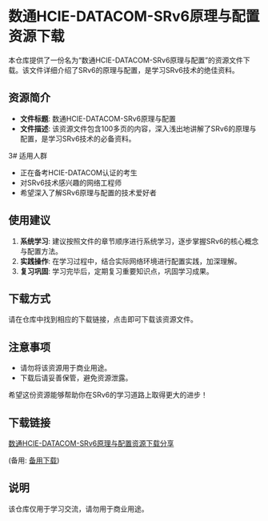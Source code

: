 # 数通HCIE-DATACOM-SRv6原理与配置资源下载

本仓库提供了一份名为“数通HCIE-DATACOM-SRv6原理与配置”的资源文件下载。该文件详细介绍了SRv6的原理与配置，是学习SRv6技术的绝佳资料。

## 资源简介

- **文件标题**: 数通HCIE-DATACOM-SRv6原理与配置
- **文件描述**: 该资源文件包含100多页的内容，深入浅出地讲解了SRv6的原理与配置，是学习SRv6技术的必备资料。

3# 适用人群

- 正在备考HCIE-DATACOM认证的考生
- 对SRv6技术感兴趣的网络工程师
- 希望深入了解SRv6原理与配置的技术爱好者

## 使用建议

1. **系统学习**: 建议按照文件的章节顺序进行系统学习，逐步掌握SRv6的核心概念与配置方法。
2. **实践操作**: 在学习过程中，结合实际网络环境进行配置实践，加深理解。
3. **复习巩固**: 学习完毕后，定期复习重要知识点，巩固学习成果。

## 下载方式

请在仓库中找到相应的下载链接，点击即可下载该资源文件。

## 注意事项

- 请勿将该资源用于商业用途。
- 下载后请妥善保管，避免资源泄露。

希望这份资源能够帮助你在SRv6的学习道路上取得更大的进步！

## 下载链接
[数通HCIE-DATACOM-SRv6原理与配置资源下载分享](https://pan.quark.cn/s/54c3f2dbd9cc) 

(备用: [备用下载](https://pan.baidu.com/s/1n189ciUU5R9Opu0qRVXzRg?pwd=1234))

## 说明

该仓库仅用于学习交流，请勿用于商业用途。
